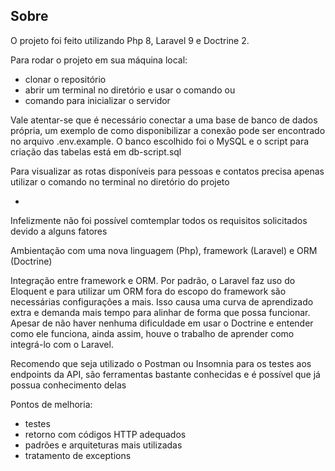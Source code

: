 ## Sobre

O projeto foi feito utilizando Php 8, Laravel 9 e Doctrine 2.

Para rodar o projeto em sua máquina local:

-   clonar o repositório
-   abrir um terminal no diretório e usar o comando <composer install> ou <composer updte>
-   comando <php artisan serve> para inicializar o servidor

Vale atentar-se que é necessário conectar a uma base de banco de dados própria, um exemplo de como
disponibilizar a conexão pode ser encontrado no arquivo .env.example. O banco escolhido foi o MySQL e
o script para criação das tabelas está em db-script.sql

Para visualizar as rotas disponíveis para pessoas e contatos precisa apenas utilizar o comando no terminal no diretório do projeto

-   <php artisan route:list>

Infelizmente não foi possível comtemplar todos os requisitos solicitados devido a alguns fatores

Ambientação com uma nova linguagem (Php), framework (Laravel) e ORM (Doctrine)

Integração entre framework e ORM. Por padrão, o Laravel faz uso do Eloquent e para utilizar um ORM
fora do escopo do framework são necessárias configurações a mais. Isso causa uma curva de aprendizado extra e demanda mais tempo para alinhar de forma que possa funcionar. Apesar de não haver nenhuma dificuldade em usar o Doctrine e entender como ele funciona, ainda assim, houve o trabalho de aprender como integrá-lo com o Laravel.

Recomendo que seja utilizado o Postman ou Insomnia para os testes aos endpoints da API, são ferramentas bastante conhecidas e é possível que já possua conhecimento delas

Pontos de melhoria:

-   testes
-   retorno com códigos HTTP adequados
-   padrões e arquiteturas mais utilizadas
-   tratamento de exceptions
